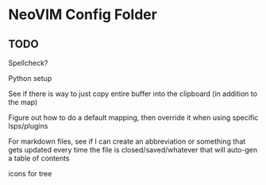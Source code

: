 # NeoVIM Config Folder
## TODO
Spellcheck?

Python setup

See if there is way to just copy entire buffer into the clipboard (in addition to the <C-a> map)

Figure out how to do a default mapping, then override it when using specific lsps/plugins

For markdown files, see if I can create an abbreviation or something that gets updated every time the file is closed/saved/whatever that will auto-gen a table of contents

icons for tree
